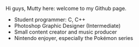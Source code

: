 Hi guys, Mutty here: welcome to my Github page.

- Student programmer: C, C++
- Photoshop Graphic Designer (Intermediate)
- Small content creator and music producer
- Nintendo enjoyer, especially the Pokémon series
